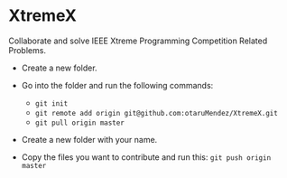 # XtremeX
Collaborate and solve IEEE Xtreme Programming Competition Related Problems.

- Create a new folder.
- Go into the folder and run the following commands:
  - `git init`
  - `git remote add origin git@github.com:otaruMendez/XtremeX.git`
  - `git pull origin master`

- Create a new folder with your name.
- Copy the files you want to contribute and run this: `git push origin master`
